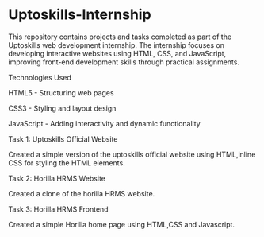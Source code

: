 # Uptoskills-Internship
This repository contains projects and tasks completed as part of the Uptoskills web development internship. The internship focuses on developing interactive websites using HTML, CSS, and JavaScript, improving front-end development skills through practical assignments.

Technologies Used

HTML5 - Structuring web pages

CSS3 - Styling and layout design

JavaScript - Adding interactivity and dynamic functionality

Task 1: Uptoskills Official Website

Created a simple version of the uptoskills official website using HTML,inline CSS for styling the HTML elements.

Task 2: Horilla HRMS Website

Created a clone of the horilla HRMS website.

Task 3: Horilla HRMS Frontend 

Created a simple Horilla home page using HTML,CSS and Javascript.
